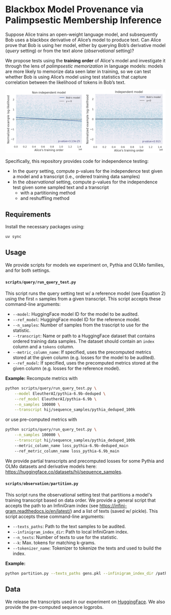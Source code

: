 # Blackbox Model Provenance via Palimpsestic Membership Inference

Suppose Alice trains an open-weight language model, and subsequently Bob uses a blackbox derivative of
Alice’s model to produce text. Can Alice prove that
Bob is using her model, either by querying Bob’s derivative model (_query_ setting) or from the text alone (_observational_ setting)?

We propose tests using the **training order** of Alice's model and investigate it through the
lens of _palimpsestic memorization_ in language models: models are more likely
to memorize data seen later in training, so we can test whether Bob is using
Alice’s model using test statistics that capture correlation between the likelihood
of tokens in Bob’s text. 

<img src="fig_update.png" width="800"/>

Specifically, this repository provides code for independence testing: 
- In the _query_ setting, compute p-values for the independence test given a model and a transcript (i.e., ordered training data samples)
- In the _observational_ setting, compute p-values for the independence test given some sampled text and a transcript
  - with a partitioning method
  - and reshuffling method

## Requirements

Install the necessary packages using:

```bash
uv sync
```

## Usage 

We provide scripts for models we experiment on, Pythia and OLMo families, and for both settings. 

#### `scripts/query/run_query_test.py` 
This script runs the query setting test w/ a reference model (see Equation 2) using the first `n` samples from a given transcript.
This script accepts these command-line arguments:
- `--model`: HuggingFace model ID for the model to be audited.
- `--ref_model`: HuggingFace model ID for the reference model.
- `--n_samples`: Number of samples from the trascript to use for the statistic.
- `--transcript`: Name or path to a HuggingFace dataset that contains ordered training data samples. The dataset should contain an `index` column and a `tokens` column.
- `--metric_column_name`: If specified, uses the precomputed metrics stored at the given column (e.g. losses for the model to be audited).
- `--ref_model`: If specified, uses the precomputed metrics stored at the given column (e.g. losses for the reference model).

**Example:** Recompute metrics with
```bash
python scripts/query/run_query_test.py \
    --model EleutherAI/pythia-6.9b-deduped \
    --ref_model EleutherAI/pythia-6.9b \
    --n_samples 100000 \
    --transcript hij/sequence_samples/pythia_deduped_100k
```
or use pre-computed metrics with
```bash
python scripts/query/run_query_test.py \
    --n_samples 100000 \
    --transcript hij/sequence_samples/pythia_deduped_100k
    --metric_column_name loss_pythia-6.9b-deduped_main
    --ref_metric_column_name loss_pythia-6.9b_main
```
We provide partial transcripts and precomputed losses for some Pythia and OLMo datasets and derivative models here: https://huggingface.co/datasets/hij/sequence_samples. 

#### `scripts/observation/partition.py` 
This script runs the observational setting test that partitions a model's training transcript based on data order. We provide a general script that accepts the path to 
an InfiniGram index (see https://infini-gram.readthedocs.io/en/latest/) and a list of texts (saved w/ pickle). 
This script accepts these command-line arguments: 
- `--texts_paths`: Path to the text samples to be audited. 
- `--infinigram_index_dir`: Path to local InfiniGram index. 
- `--n_texts`: Number of texts to use for the statistic.
- `--k`: Max. tokens for matching k-grams.
- `--tokenizer_name`: Tokenizer to tokenize the texts and used to build the index.

**Example:**
```bash
python partition.py --texts_paths gens.pkl --infinigram_index_dir /path/to/index --n_texts 100000
```

## Data

We release the transcripts used in our experiment on [HuggingFace](https://huggingface.co/datasets/hij/sequence_samples). We also provide the pre-computed sequence logprobs.
